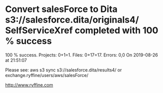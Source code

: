 # Convert salesForce to Dita s3://salesforce.dita/originals4/ SelfServiceXref completed with 100 % success

100 % success. Projects: 0+1=1.  Files: 0+17=17. Errors: 0,0  On 2019-08-26 at 21:51:07



Please see: aws s3 sync s3://salesforce.dita/results4/ or exchange.ryffine/users/aws/salesForce/

http://www.ryffine.com
